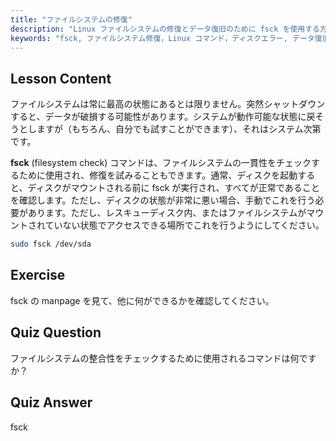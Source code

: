 ```yaml
---
title: "ファイルシステムの修復"
description: "Linux ファイルシステムの修復とデータ復旧のために fsck を使用する方法を学びます。この重要なコマンドでディスクエラーをチェックし、修正する方法を理解します。Linux の旅を始めましょう！"
keywords: "fsck, ファイルシステム修復，Linux コマンド，ディスクエラー, データ復旧，Linux チュートリアル，初心者ガイド"
---
```


## Lesson Content

ファイルシステムは常に最高の状態にあるとは限りません。突然シャットダウンすると、データが破損する可能性があります。システムが動作可能な状態に戻そうとしますが（もちろん、自分でも試すことができます）、それはシステム次第です。

**fsck** (filesystem check) コマンドは、ファイルシステムの一貫性をチェックするために使用され、修復を試みることもできます。通常、ディスクを起動すると、ディスクがマウントされる前に fsck が実行され、すべてが正常であることを確認します。ただし、ディスクの状態が非常に悪い場合、手動でこれを行う必要があります。ただし、レスキューディスク内、またはファイルシステムがマウントされていない状態でアクセスできる場所でこれを行うようにしてください。

```bash
sudo fsck /dev/sda
```

## Exercise

fsck の manpage を見て、他に何ができるかを確認してください。

## Quiz Question

ファイルシステムの整合性をチェックするために使用されるコマンドは何ですか？

## Quiz Answer

fsck
